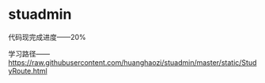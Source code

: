 # stuadmin
代码现完成进度——20%

学习路径——https://raw.githubusercontent.com/huanghaozi/stuadmin/master/static/StudyRoute.html